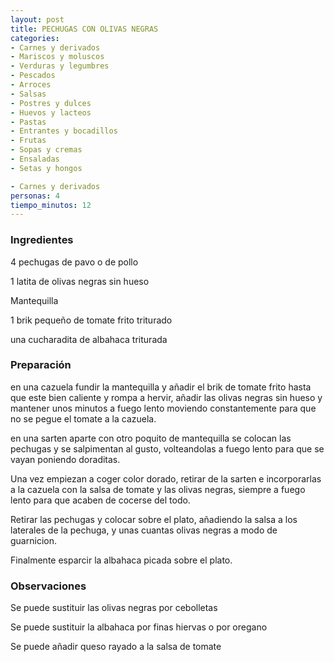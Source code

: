 ```yaml
---
layout: post
title: PECHUGAS CON OLIVAS NEGRAS
categories:
- Carnes y derivados
- Mariscos y moluscos
- Verduras y legumbres
- Pescados
- Arroces
- Salsas
- Postres y dulces
- Huevos y lacteos
- Pastas
- Entrantes y bocadillos
- Frutas
- Sopas y cremas
- Ensaladas
- Setas y hongos

- Carnes y derivados
personas: 4 
tiempo_minutos: 12 
---
```

<h3>Ingredientes</h3>
4 pechugas de pavo o de pollo

1 latita de olivas negras sin hueso

Mantequilla

1 brik pequeño de tomate frito triturado

una cucharadita de albahaca triturada

<h3>Preparación</h3>
en una cazuela fundir la mantequilla y añadir el brik de tomate frito hasta que este bien caliente y rompa a hervir, añadir las olivas negras sin hueso y mantener unos minutos a fuego lento moviendo constantemente para que no se pegue el tomate a la cazuela.

en una sarten aparte con otro poquito de mantequilla se colocan las pechugas y se salpimentan al gusto, volteandolas a fuego lento para que se vayan poniendo doraditas.

Una vez empiezan a coger color dorado, retirar de la sarten e incorporarlas a la cazuela con la salsa de tomate y las olivas negras, siempre a fuego lento para que acaben de cocerse del todo.

Retirar las pechugas y colocar sobre el plato, añadiendo la salsa a los laterales de la pechuga, y unas cuantas olivas negras a modo de guarnicion.

Finalmente esparcir la albahaca picada sobre el plato.

<h3>Observaciones</h3>
Se puede sustituir las olivas negras por cebolletas

Se puede sustituir la albahaca por finas hiervas o por oregano

Se puede añadir queso rayado a la salsa de tomate

